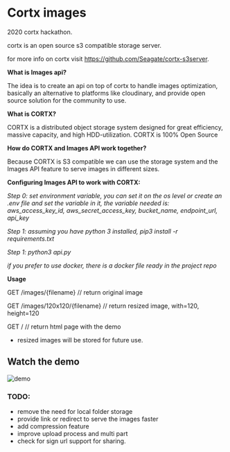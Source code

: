# Cortx images

2020 cortx hackathon.

cortx is an open source s3 compatible storage server.

for more info on cortx visit https://github.com/Seagate/cortx-s3server.

**What is Images api?**

The idea is to create an api on top of cortx to handle images optimization, basically an alternative to platforms like cloudinary, and provide open source solution for the community to use.

**What is CORTX?**

CORTX is a distributed object storage system designed for great efficiency, massive capacity, and high HDD-utilization. CORTX is 100% Open Source

**How do CORTX and Images API work together?**

Because CORTX is S3 compatible we can use the storage system and the Images API feature to serve images in different sizes.

**Configuring Images API to work with CORTX:**

*Step 0: set environment variable, you can set it on the os level or create an .env file and set the variable in it, the variable needed is: aws_access_key_id, aws_secret_access_key, bucket_name, endpoint_url, api_key*

*Step 1: assuming you have python 3 installed, pip3 install -r requirements.txt*

*Step 1: python3 api.py*

*if you prefer to use docker, there is a docker file ready in the project repo*

**Usage**

GET /images/{filename} // return original image

GET /images/120x120/{filename} // return resized image, with=120, height=120

GET / // return html page with the demo

* resized images will be stored for future use.
## Watch the demo 
   
![demo](https://github.com/niradler/cortx-images/blob/master/static/demo.gif)

### TODO:

* remove the need for local folder storage
* provide link or redirect to serve the images faster
* add compression feature
* improve upload process and multi part
* check for sign url support for sharing.